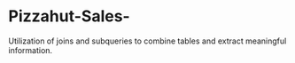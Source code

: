 # Pizzahut-Sales-
Utilization of joins and subqueries to combine tables and extract meaningful information. 
